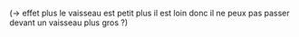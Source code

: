 (-> effet plus le vaisseau est petit plus il est loin donc il ne peux pas passer devant un vaisseau plus gros ?)
